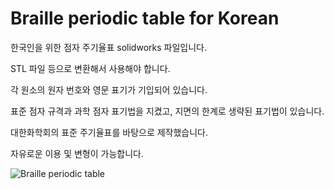 # Braille periodic table for Korean

한국인을 위한 점자 주기율표 solidworks 파일입니다.

STL 파일 등으로 변환해서 사용해야 합니다.

각 원소의 원자 번호와 영문 표기가 기입되어 있습니다.

표준 점자 규격과 과학 점자 표기법을 지켰고, 지면의 한계로 생략된 표기법이 있습니다.

대한화학회의 표준 주기율표를 바탕으로 제작했습니다.

자유로운 이용 및 변형이 가능합니다.

![Braille periodic table](https://user-images.githubusercontent.com/71208448/152667983-9376ee38-d23c-46ad-b538-2322c70d3f47.png)
